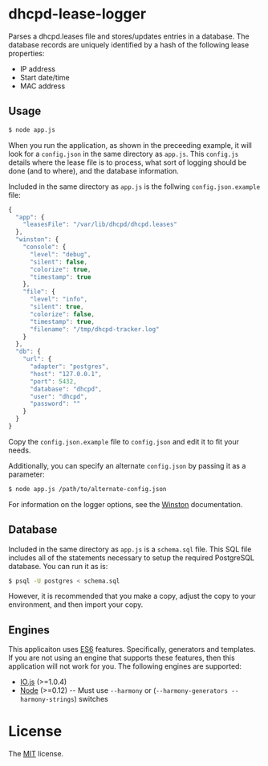 # dhcpd-lease-logger

Parses a dhcpd.leases file and stores/updates entries in a database. The
database records are uniquely identified by a hash of the following lease
properties:

* IP address
* Start date/time
* MAC address

## Usage

```bash
$ node app.js
```

When you run the application, as shown in the preceeding example, it
will look for a `config.json` in the same directory as `app.js`. This
`config.js` details where the lease file is to process, what sort
of logging should be done (and to where), and the database information.

Included in the same directory as `app.js` is the follwing
`config.json.example` file:

```javascript
{
  "app": {
    "leasesFile": "/var/lib/dhcpd/dhcpd.leases"
  },
  "winston": {
    "console": {
      "level": "debug",
      "silent": false,
      "colorize": true,
      "timestamp": true
    },
    "file": {
      "level": "info",
      "silent": true,
      "colorize": false,
      "timestamp": true,
      "filename": "/tmp/dhcpd-tracker.log"
    }
  },
  "db": {
    "url": {
      "adapter": "postgres",
      "host": "127.0.0.1",
      "port": 5432,
      "database": "dhcpd",
      "user": "dhcpd",
      "password": ""
    }
  }
}
```

Copy the `config.json.example` file to `config.json` and edit it to
fit your needs.

Additionally, you can specify an alternate `config.json` by passing
it as a parameter:

```bash
$ node app.js /path/to/alternate-config.json
```

For information on the logger options, see the [Winston][winston]
documentation.

[winston]: https://github.com/flatiron/winston

## Database

Included in the same directory as `app.js` is a `schema.sql` file. This
SQL file includes all of the statements necessary to setup the required
PostgreSQL database. You can run it as is:

```bash
$ psql -U postgres < schema.sql
```

However, it is recommended that you make a copy, adjust the copy to your
environment, and then import your copy.

## Engines

This applicaiton uses [ES6][es6] features. Specifically, generators and
templates. If you are not using an engine that supports these features,
then this application will not work for you. The following engines
are supported:

* [IO.js][iojs] (>=1.0.4)
* [Node][nodejs] (>=0.12) -- Must use `--harmony` or
  (`--harmony-generators --harmony-strings`) switches

[es6]: https://people.mozilla.org/~jorendorff/es6-draft.html
[iojs]: http://iojs.org/
[nodejs]: http://nodejs.org/

# License

The [MIT][mit] license.

[mit]: http://jsumners.mit-license.org/